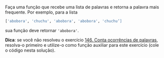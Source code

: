 Faça uma função que recebe uma lista de palavras e retorna a palavra mais frequente. Por exemplo, para a lista

```python
['abobora', 'chuchu', 'abobora', 'abobora', 'chuchu’]
```

sua função deve retornar `'abobora'`.

**Dica**: se você não resolveu o exercício [146. Conta ocorrências de palavras](/exercicio/146), resolva-o primeiro e utilize-o como função auxiliar para este exercício (cole o código nesta solução).
